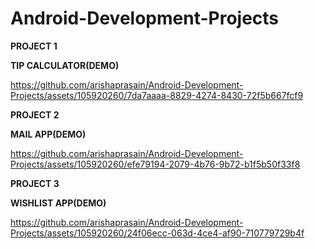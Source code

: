 # Android-Development-Projects

**PROJECT 1**

**TIP CALCULATOR(DEMO)**


https://github.com/arishaprasain/Android-Development-Projects/assets/105920260/7da7aaaa-8829-4274-8430-72f5b667fcf9

**PROJECT 2**

**MAIL APP(DEMO)**


https://github.com/arishaprasain/Android-Development-Projects/assets/105920260/efe79194-2079-4b76-9b72-b1f5b50f33f8


**PROJECT 3**

**WISHLIST APP(DEMO)**



https://github.com/arishaprasain/Android-Development-Projects/assets/105920260/24f06ecc-063d-4ce4-af90-710779729b4f





